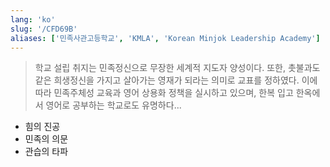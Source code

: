 ```yaml
---
lang: 'ko'
slug: '/CFD69B'
aliases: ['민족사관고등학교', 'KMLA', 'Korean Minjok Leadership Academy']
---
```


> 학교 설립 취지는 민족정신으로 무장한 세계적 지도자 양성이다. 또한, 촛불과도 같은 희생정신을 가지고 살아가는 영재가 되라는 의미로 교표를 정하였다. 이에 따라 민족주체성 교육과 영어 상용화 정책을 실시하고 있으며, 한복 입고 한옥에서 영어로 공부하는 학교로도 유명하다...

- 힘의 진공
- 민족의 의문
- 관습의 타파
